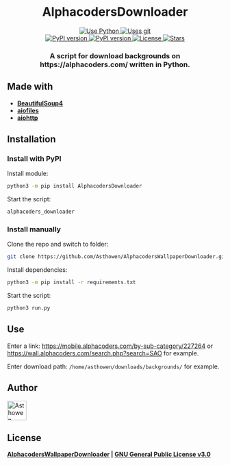 <h1 align="center">
  AlphacodersDownloader
</h1>
<p align="center">
    <a href="https://www.python.org/">
        <img src="https://img.shields.io/badge/Python-3776AB?style=for-the-badge&logo=python&logoColor=white" alt="Use Python">
    </a>
    <a href="https://github.com/Asthowen/AlphacodersWallpaperDownloader">
        <img src="https://img.shields.io/badge/Git-F05032?style=for-the-badge&logo=git&logoColor=white" alt="Uses git">
    </a>
    <br>
    <a href="https://pypi.org/project/AlphacodersDownloader/">
        <img src="https://img.shields.io/pypi/v/AlphacodersDownloader?style=for-the-badge" alt="PyPI version">
    </a>
    <a href="https://pypi.org/project/AlphacodersDownloader/">
        <img src="https://img.shields.io/pypi/dd/AlphacodersDownloader?style=for-the-badge" alt="PyPI version">
    </a>
    <a href="https://github.com/Asthowen/AlphacodersWallpaperDownloader/blob/main/LICENSE">
        <img src="https://img.shields.io/github/license/Asthowen/AlphacodersWallpaperDownloader?style=for-the-badge" alt="License">
    </a>
    <a href="https://github.com/Asthowen/AlphacodersWallpaperDownloader/stargazers">
        <img src="https://img.shields.io/github/stars/Asthowen/AlphacodersWallpaperDownloader?style=for-the-badge" alt="Stars">
    </a>
</p>
<h3 align="center">
    <strong>A script for download backgrounds on https://alphacoders.com/ written in Python.</strong>
</h3>

## Made with
* [**BeautifulSoup4**](https://pypi.org/project/bs4/)
* [**aiofiles**](https://pypi.org/project/aiofiles/)
* [**aiohttp**](https://pypi.org/project/aiohttp/)

## Installation
### Install with PyPI
Install module:
```bash
python3 -m pip install AlphacodersDownloader
```

Start the script:
```bash
alphacoders_downloader
```

### Install manually
Clone the repo and switch to folder:
```bash
git clone https://github.com/Asthowen/AlphacodersWallpaperDownloader.git && cd AlphacodersWallpaperDownloader/
```

Install dependencies:
```bash
python3 -m pip install -r requirements.txt
```

Start the script:
```bash
python3 run.py
```

## Use
Enter a link: https://mobile.alphacoders.com/by-sub-category/227264 or https://wall.alphacoders.com/search.php?search=SAO for example.

Enter download path: `/home/asthowen/downloads/backgrounds/` for example.

## Author
[<img width="45" src="https://avatars3.githubusercontent.com/u/59535754?s=400&u=48aecdd175dd2dd8867ae063f1973b64d298220b&v=4" alt="Asthowen">](https://github.com/Asthowen)

## License
**[AlphacodersWallpaperDownloader](https://github.com/Asthowen/AlphacodersWallpaperDownloader) | [GNU General Public License v3.0](https://github.com/Asthowen/AlphacodersWallpaperDownloader/blob/main/LICENSE)**